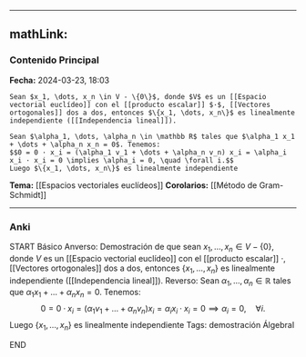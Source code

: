 
---
mathLink:
---
### Contenido Principal

**Fecha:** 2024-03-23, 18:03

```ad-lemma
Sean $x_1, \dots, x_n \in V - \{0\}$, donde $V$ es un [[Espacio vectorial euclídeo]] con el [[producto escalar]] $·$, [[Vectores ortogonales]] dos a dos, entonces $\{x_1, \dots, x_n\}$ es linealmente independiente ([[Independencia lineal]]).
```


```ad-proof
Sean $\alpha_1, \dots, \alpha_n \in \mathbb R$ tales que $\alpha_1 x_1 + \dots + \alpha_n x_n = 0$. Tenemos:
$$0 = 0 · x_i = (\alpha_1 v_1 + \dots + \alpha_n v_n) x_i = \alpha_i x_i · x_i = 0 \implies \alpha_i = 0, \quad \forall i.$$
Luego $\{x_1, \dots, x_n\}$ es linealmente independiente
```

**Tema:** [[Espacios vectoriales euclídeos]]
**Corolarios:** [[Método de Gram-Schmidt]]

---
### Anki

START
Básico
Anverso: Demostración de que sean $x_1, \dots, x_n \in V - \{0\}$, donde $V$ es un [[Espacio vectorial euclídeo]] con el [[producto escalar]] $·$, [[Vectores ortogonales]] dos a dos, entonces $\{x_1, \dots, x_n\}$ es linealmente independiente ([[Independencia lineal]]).
Reverso: Sean $\alpha_1, \dots, \alpha_n \in \mathbb R$ tales que $\alpha_1 x_1 + \dots + \alpha_n x_n = 0$. Tenemos:
$$0 = 0 · x_i = (\alpha_1 v_1 + \dots + \alpha_n v_n) x_i = \alpha_i x_i · x_i = 0 \implies \alpha_i = 0, \quad \forall i.$$
Luego $\{x_1, \dots, x_n\}$ es linealmente independiente
Tags: demostración ÁlgebraI
<!--ID: 1712235233638-->
END
